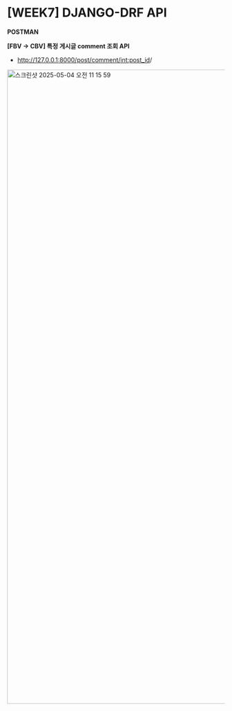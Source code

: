 # [WEEK7] DJANGO-DRF API


**POSTMAN**

**[FBV -> CBV] 특정 게시글 comment 조회 API**

- http://127.0.0.1:8000/post/comment/<int:post_id>/
<img width="1470" alt="스크린샷 2025-05-04 오전 11 15 59" src="https://github.com/user-attachments/assets/70f46a7b-5bde-4f68-8907-122e5bc952e4" />
